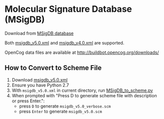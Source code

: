 # Molecular Signature Database (MSigDB)

Download from [MSigDB database](http://www.broadinstitute.org/gsea/downloads.jsp#msigdb)

Both [msigdb_v5.0.xml](http://www.broadinstitute.org/gsea/msigdb/download_file.jsp?filePath=/resources/msigdb/5.0/msigdb_v5.0.xml)
and [msigdb_v4.0.xml](http://www.broadinstitute.org/gsea/msigdb/download_file.jsp?filePath=/resources/msigdb/4.0/msigdb_v4.0.xml) are supported.

OpenCog data files are available at http://buildbot.opencog.org/downloads/

## How to Convert to Scheme File

1. Download [msigdb_v5.0.xml](http://www.broadinstitute.org/gsea/msigdb/download_file.jsp?filePath=/resources/msigdb/5.0/msigdb_v5.0.xml)
2. Ensure you have Python 2.7
3. With `msigdb_v5.0.xml` in current directory, run [MSigDB_to_scheme.py](https://github.com/opencog/agi-bio/blob/master/knowledge-import/MSigDB_to_scheme.py)
4. When prompted with "Press D to generate scheme file with description or press Enter.":
    * press `D` to generate `msigdb_v5.0_verbose.scm`
    * press `Enter` to generate `msigdb_v5.0.scm`
